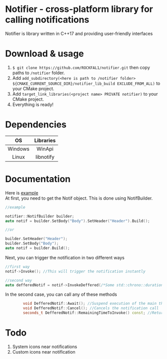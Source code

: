 # Notifier - cross-platform library for calling notifications
Notifier is library written in C++17 and providing user-friendly interfaces

# Download & usage
1) `$ git clone https://github.com/ROCKFAL1/notifier.git` then copy paths to `/notifier` folder.  
2) Add `add_subdirectory(<here is path to /notifier folder> ${CMAKE_CURRENT_SOURCE_DIR}/notifier_lib_build EXCLUDE_FROM_ALL)` to your CMake project.
3) Add `target_link_libraries(<project name> PRIVATE notifier)` to your CMake project.
4) Everything is ready!

# Dependencies

| OS  | Libraries  | 
| :-----: |:------:| 
| Windows | WinApi | 
| Linux | libnotify | 

# Documentation
Here is [example](https://github.com/ROCKFAL1/notifier/tree/main/example)  
At first, you need to get the Notif object. This is done using NotifBuilder.
```cpp
//example

notifier::NotifBuilder builder;
auto notif = builder.SetBody("Body").SetHeader("Header").Build();

//or

builder.SetHeader("Header");
builder.SetBody("Body");
auto notif = builder.Build();

```
Next, you can trigger the notification in two different ways
```cpp
//first way
notif->Invoke(); //This will trigger the notification instantly

//second way
auto defferedNotif = notif->InvokeDeffered(/*Some std::chrono::duration argument */); //This will trigger a notification after the specified time
```

In the second case, you can call any of these methods   
```cpp
        void DefferedNotif::Await(); //Suspend execution of the main thread until the notification is called
        void DefferedNotif::Cancel(); //Cancels the notification call
        seconds_t DefferedNotif::RemainingTimeToInvoke() const; //Returns the remaining time before the call
```

# Todo
1) System icons near notifications
2) Custom icons near notification

